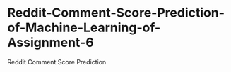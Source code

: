 # Reddit-Comment-Score-Prediction-of-Machine-Learning-of-Assignment-6
Reddit Comment Score Prediction
